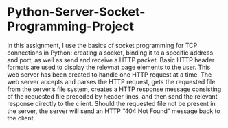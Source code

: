# Python-Server-Socket-Programming-Project
In this assignment, I use the basics of socket programming for TCP connections in Python: creating a socket, binding it to a specific address and port, as well as send and receive a HTTP packet. Basic HTTP header formats are used to display the relevnat page elements to the user.
This web server has been created to handle one HTTP request at a time. The web server accepts and parses the HTTP request, gets the requested file from the server’s file system, creates a HTTP response message consisting of the requested file preceded by header lines, and then send the relevant response directly to the client. 
Should the requested file not be present in the server, the server will send an HTTP “404 Not Found” message back to the client.
